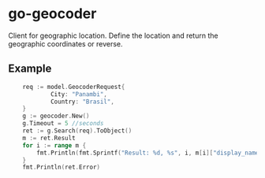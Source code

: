 # go-geocoder
Client for geographic location. Define the location and return the geographic coordinates or reverse.

## Example
```go
	req := model.GeocoderRequest{
			City: "Panambi",
			Country: "Brasil",
	}
	g := geocoder.New()
	g.Timeout = 5 //seconds
	ret := g.Search(req).ToObject()
	m := ret.Result
	for i := range m {
		fmt.Println(fmt.Sprintf("Result: %d, %s", i, m[i]["display_name"]))
	}
	fmt.Println(ret.Error)
```
